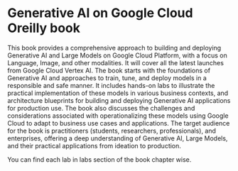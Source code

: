 # Generative AI on Google Cloud Oreilly book 
This book provides a comprehensive approach to building and deploying Generative AI and Large Models on Google Cloud Platform, with a focus on Language, Image, and other modalities. It will cover all the latest launches from Google Cloud Vertex AI.
The book starts with the foundations of Generative AI and approaches to train, tune, and deploy models in a responsible and safe manner. It includes hands-on labs to illustrate the practical implementation of these models in various business contexts, and architecture blueprints for building and deploying Generative AI applications for production use. The book also discusses the challenges and considerations associated with operationalizing these models using Google Cloud to adapt to business use cases and applications. The target audience for the book is practitioners (students, researchers, professionals), and enterprises, offering a deep understanding of Generative AI, Large Models, and their practical applications from ideation to production.

You can find each lab in labs section of the book chapter wise.
